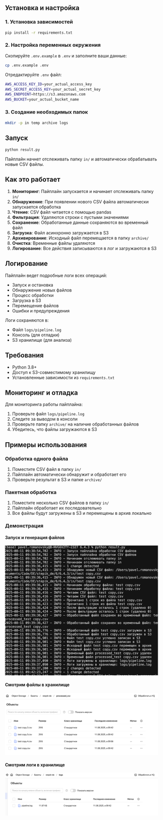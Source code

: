 ## Установка и настройка

### 1. Установка зависимостей

```bash
pip install -r requirements.txt
```

### 2. Настройка переменных окружения

Скопируйте `.env.example` в `.env` и заполните ваши данные:

```bash
cp .env.example .env
```

Отредактируйте `.env` файл:

```bash
AWS_ACCESS_KEY_ID=your_actual_access_key
AWS_SECRET_ACCESS_KEY=your_actual_secret_key
AWS_ENDPOINT=https://s3.amazonaws.com
AWS_BUCKET=your_actual_bucket_name
```

### 3. Создание необходимых папок

```bash
mkdir -p in temp archive logs
```

## Запуск

```bash
python result.py
```

Пайплайн начнет отслеживать папку `in/` и автоматически обрабатывать новые CSV файлы.

## Как это работает

1. **Мониторинг**: Пайплайн запускается и начинает отслеживать папку `in/`
2. **Обнаружение**: При появлении нового CSV файла автоматически запускается обработка
3. **Чтение**: CSV файл читается с помощью pandas
4. **Фильтрация**: Удаляются строки с пустыми значениями
5. **Сохранение**: Обработанные данные сохраняются во временный файл
6. **Загрузка**: Файл асинхронно загружается в S3
7. **Архивирование**: Исходный файл перемещается в папку `archive/`
8. **Очистка**: Временные файлы удаляются
9. **Логирование**: Все действия записываются в лог и загружаются в S3

## Логирование

Пайплайн ведет подробные логи всех операций:

- Запуск и остановка
- Обнаружение новых файлов
- Процесс обработки
- Загрузка в S3
- Перемещение файлов
- Ошибки и предупреждения

Логи сохраняются в:
- Файл `logs/pipeline.log`
- Консоль (для отладки)
- S3 хранилище (для анализа)

## Требования

- Python 3.8+
- Доступ к S3-совместимому хранилищу
- Установленные зависимости из `requirements.txt`



## Мониторинг и отладка

Для мониторинга работы пайплайна:

1. Проверьте файл `logs/pipeline.log`
2. Следите за выводом в консоли
3. Проверьте папку `archive/` на наличие обработанных файлов
4. Убедитесь, что файлы загружаются в S3

## Примеры использования

### Обработка одного файла
1. Поместите CSV файл в папку `in/`
2. Пайплайн автоматически обнаружит и обработает его
3. Проверьте результат в S3 и папке `archive/`

### Пакетная обработка
1. Поместите несколько CSV файлов в папку `in/`
2. Пайплайн обработает их последовательно
3. Все файлы будут загружены в S3 и перемещены в архив локально


### Демонстрация

#### Запуск и генерация файлов
![](https://github.com/DemureLess/stepik_de/blob/main/6/6.4.3/img/i_6_4_3_1.png)


#### Смотрим файлы в хранилище
![](https://github.com/DemureLess/stepik_de/blob/main/6/6.4.3/img/i_6_4_3_2.png)

#### Смотрим логи в хранилище
![](https://github.com/DemureLess/stepik_de/blob/main/6/6.4.3/img/i_6_4_3_3.png)